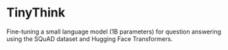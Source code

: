 # TinyThink
Fine-tuning a small language model (1B parameters) for question answering using the SQuAD dataset and Hugging Face Transformers.
